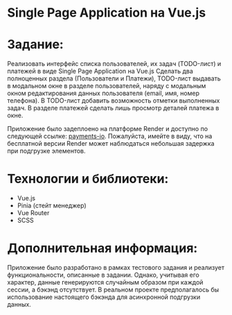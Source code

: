 # Single Page Application на Vue.js

# Задание:
Реализовать интерфейс списка пользователей, их задач (TODO-лист) и платежей в виде Single Page Application на Vue.js
Сделать два полноценных раздела (Пользователи и Платежи), TODO-лист выдавать в модальном окне в разделе пользователей, наряду с модальным окном редактирования данных пользователя (email, имя, номер телефона).
В TODO-лист добавить возможность отметки выполненных задач.
В разделе платежей сделать лишь просмотр деталей платежа в окне.

Приложение было задеплоено на платформе Render и доступно по следующей ссылке: [payments-io](https://payments-io.onrender.com). Пожалуйста, имейте в виду, что на бесплатной версии Render может наблюдаться небольшая задержка при подгрузке элементов.

# Технологии и библиотеки:
- Vue.js
- Pinia (стейт менеджер)
- Vue Router
- SCSS

# Дополнительная информация:
Приложение было разработано в рамках тестового задания и реализует функциональности, описанные в задании. Однако, учитывая его характер, данные генерируются случайным образом при каждой сессии, а бэкэнд отсутствует. В реальном проекте предполагалось бы использование настоящего бэкэнда для асинхронной подгрузки данных.

